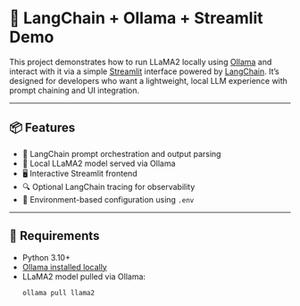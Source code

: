 # 🦙 LangChain + Ollama + Streamlit Demo

This project demonstrates how to run LLaMA2 locally using [Ollama](https://ollama.com/) and interact with it via a simple [Streamlit](https://streamlit.io/) interface powered by [LangChain](https://www.langchain.com/). It’s designed for developers who want a lightweight, local LLM experience with prompt chaining and UI integration.

---

## 📦 Features

- 🔗 LangChain prompt orchestration and output parsing
- 🧠 Local LLaMA2 model served via Ollama
- 🖥️ Interactive Streamlit frontend
- 🔍 Optional LangChain tracing for observability
- 🔐 Environment-based configuration using `.env`

---

## 🧰 Requirements

- Python 3.10+
- [Ollama installed locally](https://ollama.com/download)
- LLaMA2 model pulled via Ollama:
  ```bash
  ollama pull llama2
